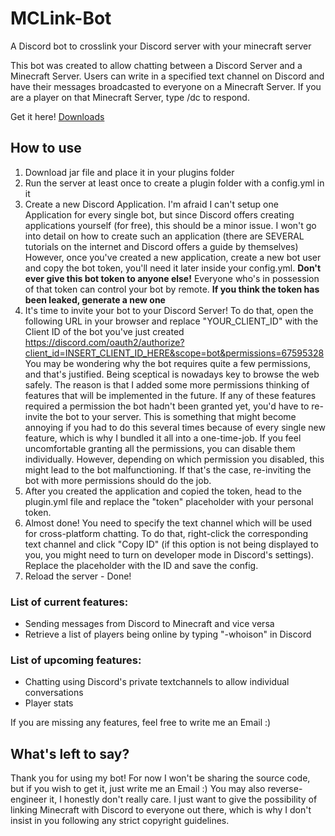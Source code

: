 # MCLink-Bot
A Discord bot to crosslink your Discord server with your minecraft server

This bot was created to allow chatting between a Discord Server and a Minecraft Server.
Users can write in a specified text channel on Discord and have their messages broadcasted to everyone on a Minecraft Server. If you are a player on that Minecraft Server, type /dc <your Message> to respond.
  
  Get it here!
  [Downloads](https://github.com/zerklickt/MCLink-Bot/releases)

## How to use
1. Download jar file and place it in your plugins folder
2. Run the server at least once to create a plugin folder with a config.yml in it
3. Create a new Discord Application. I'm afraid I can't setup one Application for every single bot, but since Discord offers creating applications yourself (for free), this should be a minor issue. I won't go into detail on how to create such an application (there are SEVERAL tutorials on the internet and Discord offers a guide by themselves)
However, once you've created a new application, create a new bot user and copy the bot token, you'll need it later inside your config.yml. **Don't ever give this bot token to anyone else!** Everyone who's in possession of that token can control your bot by remote. **If you think the token has been leaked, generate a new one**
4. It's time to invite your bot to your Discord Server! To do that, open the following URL in your browser and replace "YOUR_CLIENT_ID" with the Client ID of the bot you've just created 
https://discord.com/oauth2/authorize?client_id=INSERT_CLIENT_ID_HERE&scope=bot&permissions=67595328 
You may be wondering why the bot requires quite a few permissions, and that's justified. Being sceptical is nowadays key to browse the web safely. The reason is that I added some more permissions thinking of features that will be implemented in the future. If any of these features required a permission the bot hadn't been granted yet, you'd have to re-invite the bot to your server. This is something that might become annoying if you had to do this several times because of every single new feature, which is why I bundled it all into a one-time-job. If you feel uncomfortable granting all the permissions, you can disable them individually. However, depending on which permission you disabled, this might lead to the bot malfunctioning. If that's the case, re-inviting the bot with more permissions should do the job.
5. After you created the application and copied the token, head to the plugin.yml file and replace the "token" placeholder with your personal token.
6. Almost done! You need to specify the text channel which will be used for cross-platform chatting. To do that, right-click the corresponding text channel and click "Copy ID" (if this option is not being displayed to you, you might need to turn on developer mode in Discord's settings). Replace the placeholder with the ID and save the config.
7. Reload the server - Done!


### List of current features:
- Sending messages from Discord to Minecraft and vice versa
- Retrieve a list of players being online by typing "-whoison" in Discord

### List of upcoming features:
- Chatting using Discord's private textchannels to allow individual conversations
- Player stats

If you are missing any features, feel free to write me an Email :)

## What's left to say?
Thank you for using my bot! For now I won't be sharing the source code, but if you wish to get it, just write me an Email :) You may also reverse-engineer it, I honestly don't really care. I just want to give the possibility of linking Minecraft with Discord to everyone out there, which is why I don't insist in you following any strict copyright guidelines.
